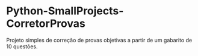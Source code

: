 # Python-SmallProjects-CorretorProvas
Projeto simples de correção de provas objetivas a partir de um gabarito de 10 questões.
